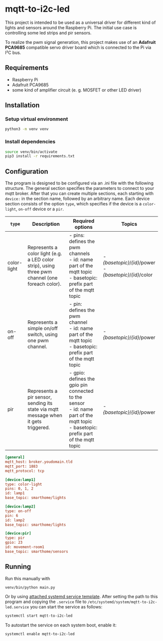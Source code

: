 # mqtt-to-i2c-led

This project is intended to be used as a universal driver for different kind of lights and sensors around the Raspberry Pi.
The initial use case is controlling some led strips and pir sensors.

To realize the pwm signal generation, this project
makes use of an **Adafruit PCA9685** compatible servo driver board which is connected to the Pi via I²C bus.


## Requirements

- Raspberry Pi
- Adafruit PCA9685
- some kind of amplifier circuit (e. g. MOSFET or other LED driver)


## Installation

### Setup virtual environment

```bash
python3 -m venv venv
```

### Install dependencies

```bash
source venv/bin/activate
pip3 install -r requirements.txt
```

## Configuration

The program is designed to be configured via an .ini file with the following structure. 
The general section specifies the parameters to connect to your mqtt broker.
After that you can create multiple sections, each starting with `device:` in the section name, followed by an arbitrary name.
Each device section consists of the option `type`, which specifies if the device is a `color-light`, `on-off` device or a `pir`.

| `type`      | Description                                                                                     | Required options                                                                                                                              | Topics                                                 |
|-------------|-------------------------------------------------------------------------------------------------|-----------------------------------------------------------------------------------------------------------------------------------------------|--------------------------------------------------------|
| color-light | Represents a color light (e.g. a LED color strip), using three pwm channel (one foreach color). | - pins: defines the pwm channels <br />- id: name part of the mqtt topic <br />- basetopic: prefix part of the mqtt topic                     | - *{basetopic}*/*{id}*/power <br />- *{basetopic}*/*{id}*/color|
| on-off      | Represents a simple on/off switch, using one pwm channel.                                       | - pin: defines the pwm channel <br />- id: name part of the mqtt topic <br />- basetopic: prefix part of the mqtt topic                       | - *{basetopic}*/*{id}*/power                               |
| pir         | Represents a pir sensor, sending its state via mqtt message when it gets triggered.             | - gpio: defines the gpio pin connected to the sensor <br />- id: name part of the mqtt topic <br />- basetopic: prefix part of the mqtt topic | - *{basetopic}*/*{id}*/power                               |
```ini
[general]
mqtt_host: broker.youdomain.tld
mqtt_port: 1883
mqtt_protocol: tcp

[device:lamp1]
type: color-light
pins: 0, 1, 2
id: lamp1
base_topic: smarthome/lights

[device:lamp2]
type: on-off
pin: 6
id: lamp2
base_topic: smarthome/lights

[device:pir]
type: pir
gpio: 23
id: movement-room1
base_topic: smarthome/sensors

```

## Running

Run this manually with

```bash
venv/bin/python main.py
```

Or by using [attached systemd service template](mqtt-to-i2c-led.example.service). After setting the path to this program
and copying the `.service` file to `/etc/systemd/system/mqtt-to-i2c-led.service` you can start the service as follows:

```bash
systemctl start mqtt-to-i2c-led
```

To autostart the service on each system boot, enable it:

```bash
systemctl enable mqtt-to-i2c-led
```